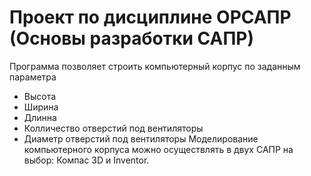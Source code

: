 # Проект по дисциплине ОРСАПР (Основы разработки САПР)
Программа позволяет строить компьютерный корпус по заданным параметра
* Высота
* Ширина
* Длинна
* Колличество отверстий под вентиляторы
* Диаметр отверстий под вентиляторы
Моделирование компьютерного корпуса можно осуществлять в двух САПР на выбор: Компас 3D и Inventor.
